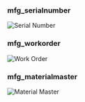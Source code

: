 ### mfg_serialnumber
![Serial Number](https://user-images.githubusercontent.com/35042430/156664198-eab96444-5fb0-4d37-8e27-bcd6e4ebcb00.png)

### mfg_workorder
![Work Order](https://user-images.githubusercontent.com/35042430/156664511-aab82582-0fa0-4d97-855b-35126dabff30.png)

### mfg_materialmaster
![Material Master](https://user-images.githubusercontent.com/35042430/158684506-a91e07e8-43e3-4ce2-9b3b-ebbf4317e17a.png)

